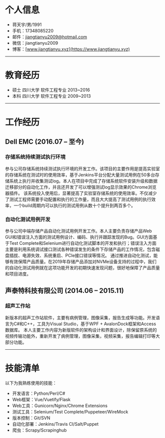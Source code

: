 # 个人信息

- 蒋天宇/男/1991
- 手机：17348085220
- 邮件：jiangtianyu2009@hotmail.com
- 微信：jiangtianyu2009
- 博客：[www.jiangtianyu.xyz](https://www.jiangtianyu.xyz)

----------

# 教育经历

- 硕士 四川大学 软件工程专业 2013~2016
- 本科 四川大学 软件工程专业 2009~2013

----------

# 工作经历

## Dell EMC (2016.07 – 至今)

### 存储系统持续测试执行环境

参与公司存储系统持续测试执行环境的开发工作。该项目的主要作用是提高实验室的存储系统在测试时的使用效率，基于Jenkins平台分配大量测试用例在50多台存储系统上执行并收集测试log。本人在项目中完成了存储系统软件安装升级和数据迁移部分的自动化工作，并且还开发了可以增强测试log显示效果的Chrome浏览器插件。
该系统投入使用后，显著提高了实验室存储系统的使用效率。不仅减少了测试工程师需要手动配置和执行的工作量，而且大大提高了测试用例的执行效率，一个build周期内可以执行的测试用例从数十个提升到两百多个。

### 自动化测试用例开发

参与公司中端存储产品自动化测试用例开发工作。本人主要负责存储产品Web GUI和错误注入方面的测试用例设计、编码、执行并跟踪发现的Bug。GUI方面基于Test Complete和Selenium进行自动化测试脚本的开发和执行；错误注入方面主要是利用系统调试接口测试各种错误发生的条件下存储产品的工作情况，包含磁盘插拔、电源失效、系统重启、PCIe接口错误等情况。
通过推进自动化测试，能够有效保障产品质量。在2019年存储产品添加对NVMe设备支持的过程中，我们的自动化测试用例就在这项功能开发的初期快速发现问题，很好地保障了产品质量和项目进度。


## 声泰特科技有限公司  (2014.06 – 2015.11)

### 超声工作站

新版本的超声工作站软件，主要有病例管理，图像采集，报告生成等功能。开发语言为C#和C++，工具为Visual Studio，基于WPF + AvalonDock框架和Access数据库。
本人主要工作内容为新版软件的架构设计和界面设计，除保留原系统的视频传输功能外，重新开发了病例管理，图像采集，视频采集，报告编辑打印等大部分功能。

----------

# 技能清单

以下为我熟练使用的技能：

- 开发语言：Python/Perl/C#
- Web框架：Vue/Vuetify/Flask
- Web工具：Gunicorn/Nginx/Chrome Extensions
- 测试工具：Selenium/Test Complete/Puppeteer/WireMock
- 版本控制：Git/SVN
- 自动化部署：Jenkins/Travis CI/Salt/Puppet
- 爬虫：Scrapy/Scrapinghub